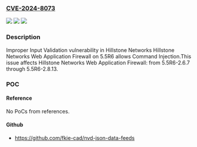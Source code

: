 ### [CVE-2024-8073](https://cve.mitre.org/cgi-bin/cvename.cgi?name=CVE-2024-8073)
![](https://img.shields.io/static/v1?label=Product&message=Hillstone%20Networks%20Web%20Application%20Firewall&color=blue)
![](https://img.shields.io/static/v1?label=Version&message=2.6.7%3C%3D%202.8.13%20&color=brighgreen)
![](https://img.shields.io/static/v1?label=Vulnerability&message=CWE-20%20Improper%20Input%20Validation&color=brighgreen)

### Description

Improper Input Validation vulnerability in Hillstone Networks Hillstone Networks Web Application Firewall on 5.5R6 allows Command Injection.This issue affects Hillstone Networks Web Application Firewall: from 5.5R6-2.6.7 through 5.5R6-2.8.13.

### POC

#### Reference
No PoCs from references.

#### Github
- https://github.com/fkie-cad/nvd-json-data-feeds

